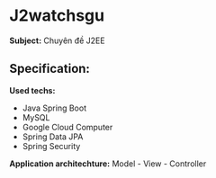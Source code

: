 # J2watchsgu</br>
**Subject:** Chuyên đề J2EE</br>

## Specification:</br>
**Used techs:**
- Java Spring Boot
- MySQL
- Google Cloud Computer
- Spring Data JPA
- Spring Security</br>

**Application architechture:**
  Model - View - Controller
